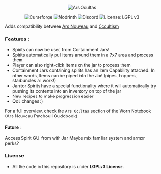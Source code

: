<center>

![Ars Ocultas](https://cdn-raw.modrinth.com/data/Tsw8vbks/images/cdfdb7f66a1b8235bb2896cc2f158667647f7c2e.png)

[![Curseforge](https://img.shields.io/curseforge/dt/907843.svg?style=for-the-badge&label=Curseforge&logo=curseforge&color=f16436)](https://www.curseforge.com/minecraft/mc-mods/ars-ocultas)
[![Modrinth](https://img.shields.io/modrinth/dt/Tsw8vbks.svg?style=for-the-badge&label=Modrinth&logo=modrinth&color=1bd96a)](https://modrinth.com/mod/ars-ocultas)
[![Discord](https://img.shields.io/discord/743298050222587978.svg?style=for-the-badge&label=Discord&logo=discord&color=404eed)](https://discord.gg/y7TMXZu)
[![License: LGPL v3](https://img.shields.io/badge/License-LGPL%20v3-blue.svg?style=for-the-badge)](https://www.gnu.org/licenses/lgpl-3.0)

</center>

Adds compatibility between [Ars Nouveau](https://modrinth.com/mod/ars-nouveau) and [Occultism](https://modrinth.com/mod/occultism)

### Features :

- Spirits can now be used from Containment Jars!
- Spirits automatically pull items around them in a 7x7 area and process them.
- Player can also right-click items on the jar to process them
- Containment Jars containing spirits has an Item Capability attached. In other words, Items can be piped into the Jar! (pipes, hoppers, starbuncles all work!)
- Janitor Spirits have a special functionality where it will automatically try pushing its contents into an inventory on top of the jar
- New recipes to make progression easier
- QoL changes :)

For a full overview, check the `Ars Ocultas` section of the Worn Notebook (Ars Nouveau Patchouli Guidebook)

#### Future :

Access Spirit GUI from with Jar
Maybe mix familiar system and armor perks?

### License

- All the code in this repository is under **LGPLv3 License**.